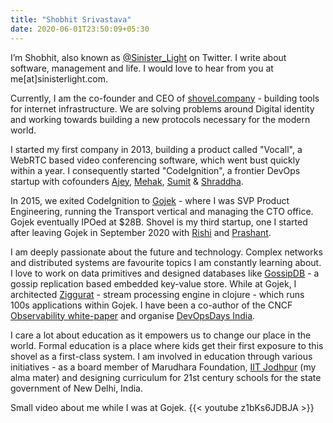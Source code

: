```yaml
---
title: "Shobhit Srivastava"
date: 2020-06-01T23:50:09+05:30
---
```


I’m Shobhit, also known as [@Sinister_Light](https://twitter.com/Sinister_Light) on Twitter. I write about software, management and life. I would love to hear from you at me[at]sinisterlight.com.

Currently, I am the co-founder and CEO of [shovel.company](https://shovel.company/) - building tools for internet infrastructure. We are solving problems around Digital identity and working towards building a new protocols necessary for the modern world.

I started my first company in 2013, building a product called "Vocall", a WebRTC based video conferencing software, which went bust quickly within a year. I consequently started "CodeIgnition", a frontier DevOps startup with cofounders [Ajey](https://twitter.com/ajeygore), [Mehak](https://twitter.com/MehakKahlon), [Sumit](https://twitter.com/timusg) & [Shraddha](https://twitter.com/shraddhagore).

In 2015, we exited CodeIgnition to [Gojek](https://www.gojek.io/) - where I was SVP Product Engineering, running the Transport vertical and managing the CTO office. Gojek eventually IPOed at $28B. Shovel is my third startup, one I started after leaving Gojek in September 2020 with [Rishi](https://twitter.com/SageiEar) and [Prashant](https://twitter.com/prashant_mit).

I am deeply passionate about the future and technology. Complex networks and distributed systems are favourite topics I am constantly learning about. I love to work on data primitives and designed databases like [GossipDB](https://github.com/SinisterLight/gossipdb) - a gossip replication based embedded key-value store. While at Gojek, I architected [Ziggurat](https://github.com/gojek/ziggurat) - stream processing engine in clojure - which runs 100s applications within Gojek. I have been a co-author of the CNCF [Observability white-paper](https://github.com/cncf/tag-observability/blob/main/whitepaper.md) and organise [DevOpsDays India](https://devopsdaysindia.org/).

I care a lot about education as it empowers us to change our place in the world. Formal education is a place where kids get their first exposure to this shovel as a first-class system. I am involved in education through various initiatives - as a board member of Marudhara Foundation, [IIT Jodhpur](https://www.iitj.ac.in/) (my alma mater) and designing curriculum for 21st century schools for the state government of New Delhi, India.

Small video about me while I was at Gojek.
{{< youtube z1bKs6JDBJA >}}

